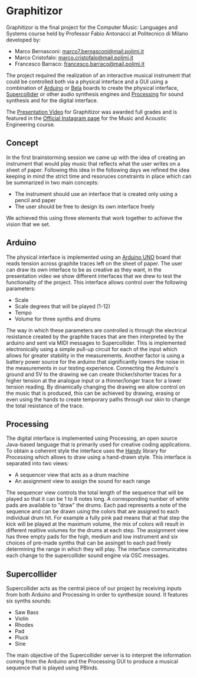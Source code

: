 # Graphitizor

Graphitizor is the final project for the Computer Music: Languages and Systems course held by Professor Fabio Antonacci at Politecnico di Milano developed by:
- Marco Bernasconi: marco7.bernasconi@mail.polimi.it
- Marco Cristofalo: marco.cristofalo@mail.polimi.it
- Francesco Barraco: francesco.barraco@mail.polimi.it

The project required the realization of an interactive musical instrument that could be controlled both via a physical interface and a GUI using a combination of 
[Arduino](https://www.arduino.cc/) or [Bela](https://bela.io/) boards to create the physical interface, [Supercollider](https://supercollider.github.io/) or other audio synthesis engines
and [Processing](https://processing.org/) for sound synthesis and for the digital interface.

The [Presentation Video](https://youtu.be/mCSJnVS-YNI) for Graphitizor was awarded full grades and is featured in the [Official Instagram page](https://www.instagram.com/p/Cu-NXHsIpJ6/)
for the Music and Acoustic Engineering course.

## Concept
In the first brainstorming session we came up with the idea of creating an instrument that would play music that reflects what the user writes on a sheet of paper. 
Following this idea in the following days we refined the idea keeping in mind the strict time and resoruces constraints in place which can be summarized in two main concepts:
- The instrument should use an interface that is created only using a pencil and paper
- The user should be free to design its own interface freely

We achieved this using three elements that work together to achieve the vision that we set.

## Arduino
The physical interface is implemented using an [Arduino UNO](https://store.arduino.cc/products/arduino-uno-rev3) board that reads tension across graphite traces left on the sheet of paper.
The user can draw its own interface to be as creative as they want, in the presentation video we show different interfaces that we drew to test the functionality of the project.
This interface allows control over the following parameters:
- Scale 
- Scale degrees that will be played (1-12)
- Tempo
- Volume for three synths and drums

The way in which these parameters are controlled is through the electrical resistance created by the graphite traces that are then interpreted by the arduino and sent via MIDI messages to
Supercollider.
This is implemented electronically using a simple pull-up circuit for each of the input which allows for greater stability in the measurements. Another factor is using a battery
power source for the arduino that significantly lowers the noise in the measurements in our testing experience.
Connecting the Arduino's ground and 5V to the drawing we can create thicker/shorter traces for a higher tension at the analogue input or a thinner/longer
trace for a lower tension reading. By dinamically changing the drawing we allow control on the music that is produced, this can be achieved by drawing, erasing or even using the hands
to create temporary paths through our skin to change the total resistance of the trace.

## Processing
The digital interface is implemented using Processing, an open source Java-based language that is primarily used for creative coding applications. 
To obtain a coherent style the interface uses the [Handy](https://www.gicentre.net/handy) library for Processing which allows to draw using a hand-drawn style.
This interface is separated into two views:
- A sequencer view that acts as a drum machine
- An assignment view to assign the sound for each range

The sequencer view controls the total length of the sequence that will be played so that it can be 1 to 8 notes long.
A corresponding number of white pads are available to "draw" the drums. Each pad represents a note of the sequence and can be drawn using the colors that are assigned to each individual drum hit.
For example a fully pink pad means that at that step the kick will be played at the maximum volume, the mix of colors will result in different realtive volumes for the drums at each step.
The assignment view has three empty pads for the high, medium and low instrument and six choices of pre-made synths that can be assinget to each pad freely determining the range in which they will play.
The interface communicates each change to the supercollider sound engine via OSC messages.

## Supercollider
Supercollider acts as the central piece of our project by receiving inputs from both Arduino and Processing in order to synthesize sound. 
It features six synths sounds:
- Saw Bass
- Violin
- Rhodes
- Pad
- Pluck
- Sine

The main objective of the Supercollider server is to interpret the information coming from the Arduino and the Processing GUI to produce a musical sequence that is played using PBinds.
